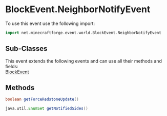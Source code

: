 # BlockEvent.NeighborNotifyEvent

To use this event use the following import:
```groovy
import net.minecraftforge.event.world.BlockEvent.NeighborNotifyEvent
```

## Sub-Classes
This event extends the following events and can use all their methods and fields: <br>
[BlockEvent](block_event.md)

## Methods
```groovy
boolean getForceRedstoneUpdate()
```

```groovy
java.util.EnumSet getNotifiedSides()
```

